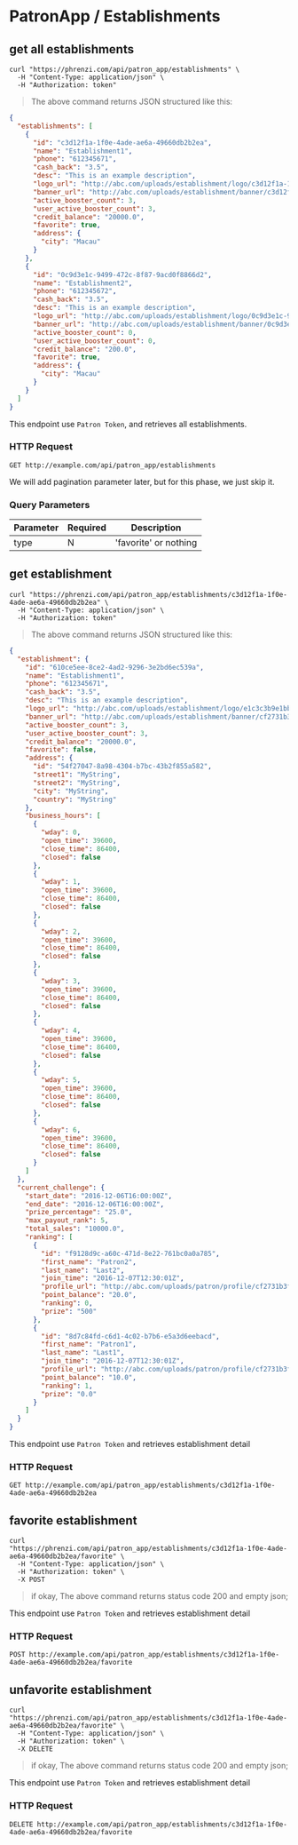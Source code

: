 # PatronApp / Establishments

## get all establishments

```shell
curl "https://phrenzi.com/api/patron_app/establishments" \
  -H "Content-Type: application/json" \
  -H "Authorization: token"
```

> The above command returns JSON structured like this:

```json
{
  "establishments": [
    {
      "id": "c3d12f1a-1f0e-4ade-ae6a-49660db2b2ea",
      "name": "Establishment1",
      "phone": "612345671",
      "cash_back": "3.5",
      "desc": "This is an example description",
      "logo_url": "http://abc.com/uploads/establishment/logo/c3d12f1a-1f0e-4ade-ae6a-49660db2b2ea/thumb_image.jpeg",
      "banner_url": "http://abc.com/uploads/establishment/banner/c3d12f1a-1f0e-4ade-ae6a-49660db2b2ea/thumb_image.jpeg",
      "active_booster_count": 3,
      "user_active_booster_count": 3,
      "credit_balance": "20000.0",
      "favorite": true,
      "address": {
        "city": "Macau"
      }
    },
    {
      "id": "0c9d3e1c-9499-472c-8f87-9acd0f8866d2",
      "name": "Establishment2",
      "phone": "612345672",
      "cash_back": "3.5",
      "desc": "This is an example description",
      "logo_url": "http://abc.com/uploads/establishment/logo/0c9d3e1c-9499-472c-8f87-9acd0f8866d2/thumb_image.jpeg",
      "banner_url": "http://abc.com/uploads/establishment/banner/0c9d3e1c-9499-472c-8f87-9acd0f8866d2/thumb_image.jpeg",
      "active_booster_count": 0,
      "user_active_booster_count": 0,
      "credit_balance": "200.0",
      "favorite": true,
      "address": {
        "city": "Macau"
      }
    }
  ]
}
```

This endpoint use `Patron Token`, and retrieves all establishments.

### HTTP Request

`GET http://example.com/api/patron_app/establishments`

<aside class="warning">We will add pagination parameter later, but for this phase, we just skip it.</aside>

### Query Parameters

Parameter | Required | Description
--------- | ----------- | ----------
type | N | 'favorite' or nothing

## get establishment

```shell
curl "https://phrenzi.com/api/patron_app/establishments/c3d12f1a-1f0e-4ade-ae6a-49660db2b2ea" \
  -H "Content-Type: application/json" \
  -H "Authorization: token"
```

> The above command returns JSON structured like this:

```json
{
  "establishment": {
    "id": "610ce5ee-8ce2-4ad2-9296-3e2bd6ec539a",
    "name": "Establishment1",
    "phone": "612345671",
    "cash_back": "3.5",
    "desc": "This is an example description",
    "logo_url": "http://abc.com/uploads/establishment/logo/e1c3c3b9e1bb587672ed14663c233d2a.jpeg",
    "banner_url": "http://abc.com/uploads/establishment/banner/cf2731b3f037e081fee8230378290b62.jpeg",
    "active_booster_count": 3,
    "user_active_booster_count": 3,
    "credit_balance": "20000.0",
    "favorite": false,
    "address": {
      "id": "54f27047-8a98-4304-b7bc-43b2f855a582",
      "street1": "MyString",
      "street2": "MyString",
      "city": "MyString",
      "country": "MyString"
    },
    "business_hours": [
      {
        "wday": 0,
        "open_time": 39600,
        "close_time": 86400,
        "closed": false
      },
      {
        "wday": 1,
        "open_time": 39600,
        "close_time": 86400,
        "closed": false
      },
      {
        "wday": 2,
        "open_time": 39600,
        "close_time": 86400,
        "closed": false
      },
      {
        "wday": 3,
        "open_time": 39600,
        "close_time": 86400,
        "closed": false
      },
      {
        "wday": 4,
        "open_time": 39600,
        "close_time": 86400,
        "closed": false
      },
      {
        "wday": 5,
        "open_time": 39600,
        "close_time": 86400,
        "closed": false
      },
      {
        "wday": 6,
        "open_time": 39600,
        "close_time": 86400,
        "closed": false
      }
    ]
  },
  "current_challenge": {
    "start_date": "2016-12-06T16:00:00Z",
    "end_date": "2016-12-06T16:00:00Z",
    "prize_percentage": "25.0",
    "max_payout_rank": 5,
    "total_sales": "10000.0",
    "ranking": [
      {
        "id": "f9128d9c-a60c-471d-8e22-761bc0a0a785",
        "first_name": "Patron2",
        "last_name": "Last2",
        "join_time": "2016-12-07T12:30:01Z",
        "profile_url": "http://abc.com/uploads/patron/profile/cf2731b3f037e081fee8230378290b62.jpeg",
        "point_balance": "20.0",
        "ranking": 0,
        "prize": "500"
      },
      {
        "id": "8d7c84fd-c6d1-4c02-b7b6-e5a3d6eebacd",
        "first_name": "Patron1",
        "last_name": "Last1",
        "join_time": "2016-12-07T12:30:01Z",
        "profile_url": "http://abc.com/uploads/patron/profile/cf2731b3f037e081fee8230378290b62.jpeg",
        "point_balance": "10.0",
        "ranking": 1,
        "prize": "0.0"
      }
    ]
  }
}
```

This endpoint use `Patron Token` and retrieves establishment detail

### HTTP Request

`GET http://example.com/api/patron_app/establishments/c3d12f1a-1f0e-4ade-ae6a-49660db2b2ea`


## favorite establishment

```shell
curl
"https://phrenzi.com/api/patron_app/establishments/c3d12f1a-1f0e-4ade-ae6a-49660db2b2ea/favorite" \
  -H "Content-Type: application/json" \
  -H "Authorization: token" \
  -X POST
```

> if okay, The above command returns status code 200 and empty json;

This endpoint use `Patron Token` and retrieves establishment detail

### HTTP Request

`POST http://example.com/api/patron_app/establishments/c3d12f1a-1f0e-4ade-ae6a-49660db2b2ea/favorite`

## unfavorite establishment

```shell
curl
"https://phrenzi.com/api/patron_app/establishments/c3d12f1a-1f0e-4ade-ae6a-49660db2b2ea/favorite" \
  -H "Content-Type: application/json" \
  -H "Authorization: token" \
  -X DELETE
```

> if okay, The above command returns status code 200 and empty json;


This endpoint use `Patron Token` and retrieves establishment detail

### HTTP Request

`DELETE http://example.com/api/patron_app/establishments/c3d12f1a-1f0e-4ade-ae6a-49660db2b2ea/favorite`
